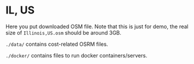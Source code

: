 # IL, US

Here you put downloaded OSM file. Note that this is just for demo, the real size of `Illinois,US.osm` should be around 3GB. 

`./data/` contains cost-related OSRM files. 

`./docker/` contains files to run docker containers/servers. 
